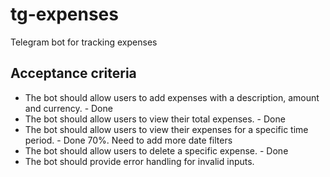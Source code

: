 # tg-expenses

Telegram bot for tracking expenses

## Acceptance criteria

- The bot should allow users to add expenses with a description, amount and currency. - Done
- The bot should allow users to view their total expenses. - Done
- The bot should allow users to view their expenses for a specific time period. - Done 70%. Need to add more date filters
- The bot should allow users to delete a specific expense. - Done
- The bot should provide error handling for invalid inputs.
